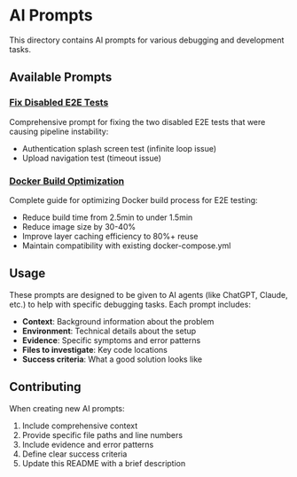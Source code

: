 # AI Prompts

This directory contains AI prompts for various debugging and development tasks.

## Available Prompts

### [Fix Disabled E2E Tests](./fix-disabled-e2e-tests.md)
Comprehensive prompt for fixing the two disabled E2E tests that were causing pipeline instability:
- Authentication splash screen test (infinite loop issue)
- Upload navigation test (timeout issue)

### [Docker Build Optimization](./docker-optimization.md)
Complete guide for optimizing Docker build process for E2E testing:
- Reduce build time from 2.5min to under 1.5min
- Reduce image size by 30-40%
- Improve layer caching efficiency to 80%+ reuse
- Maintain compatibility with existing docker-compose.yml

## Usage

These prompts are designed to be given to AI agents (like ChatGPT, Claude, etc.) to help with specific debugging tasks. Each prompt includes:

- **Context**: Background information about the problem
- **Environment**: Technical details about the setup
- **Evidence**: Specific symptoms and error patterns
- **Files to investigate**: Key code locations
- **Success criteria**: What a good solution looks like

## Contributing

When creating new AI prompts:
1. Include comprehensive context
2. Provide specific file paths and line numbers
3. Include evidence and error patterns
4. Define clear success criteria
5. Update this README with a brief description
